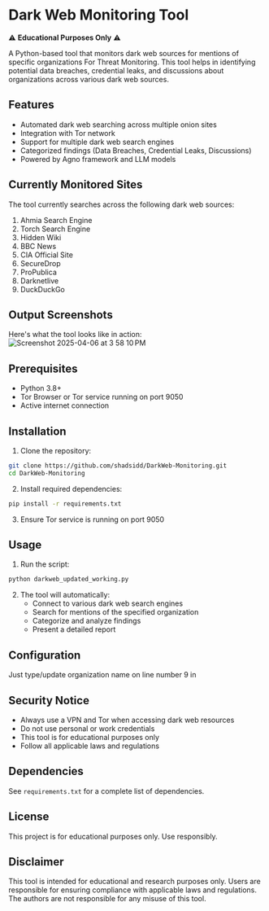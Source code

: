 # Dark Web Monitoring Tool

⚠️ **Educational Purposes Only** ⚠️

A Python-based tool that monitors dark web sources for mentions of specific organizations For Threat Monitoring. This tool helps in identifying potential data breaches, credential leaks, and discussions about organizations across various dark web sources.

## Features

- Automated dark web searching across multiple onion sites
- Integration with Tor network
- Support for multiple dark web search engines
- Categorized findings (Data Breaches, Credential Leaks, Discussions)
- Powered by Agno framework and LLM models

## Currently Monitored Sites

The tool currently searches across the following dark web sources:

1. Ahmia Search Engine
2. Torch Search Engine
3. Hidden Wiki
4. BBC News
5. CIA Official Site
6. SecureDrop
7. ProPublica
8. Darknetlive
9. DuckDuckGo

## Output Screenshots

Here's what the tool looks like in action:
![Screenshot 2025-04-06 at 3 58 10 PM](https://github.com/user-attachments/assets/1c35f3a6-badb-434c-a9ec-0e05c7f8b39d)



## Prerequisites

- Python 3.8+
- Tor Browser or Tor service running on port 9050
- Active internet connection

## Installation

1. Clone the repository:
```bash
git clone https://github.com/shadsidd/DarkWeb-Monitoring.git
cd DarkWeb-Monitoring
```

2. Install required dependencies:
```bash
pip install -r requirements.txt
```

3. Ensure Tor service is running on port 9050

## Usage

1. Run the script:
```bash
python darkweb_updated_working.py
```

2. The tool will automatically:
   - Connect to various dark web search engines
   - Search for mentions of the specified organization
   - Categorize and analyze findings
   - Present a detailed report

## Configuration

Just type/update organization name on line number 9 in 

## Security Notice

- Always use a VPN and Tor when accessing dark web resources
- Do not use personal or work credentials
- This tool is for educational purposes only
- Follow all applicable laws and regulations

## Dependencies

See `requirements.txt` for a complete list of dependencies.

## License

This project is for educational purposes only. Use responsibly.

## Disclaimer

This tool is intended for educational and research purposes only. Users are responsible for ensuring compliance with applicable laws and regulations. The authors are not responsible for any misuse of this tool. 
